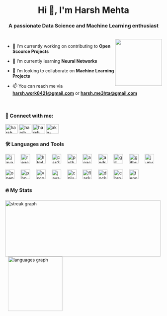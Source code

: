<h1 align="center">Hi 👋, I'm Harsh Mehta</h1>
<h3 align="center">A passionate Data Science and Machine Learning enthusiast</h3><br>
<img align="right" height="150" src="https://i.pinimg.com/originals/c8/0d/5a/c80d5a2d2e1504e84a9d98f3cb825442.gif"/>

- 🔭 I'm currently working on contributing to **Open Scource Projects**

- 🌱 I’m currently learning **Neural Networks**

- 👯 I’m looking to collaborate on **Machine Learning Projects**

- 📫 You can reach me via **harsh.work8421@gmail.com** or **harsh.me3hta@gmail.com**
<br>
<h3 align="left">🔗 Connect with me:</h3>
<p align="left">
<a href="https://instagram.com/harsh.m3hta" target="blank"><img align="center" src="https://raw.githubusercontent.com/rahuldkjain/github-profile-readme-generator/master/src/images/icons/Social/instagram.svg" alt="harsh.m3hta" height="30" width="40" /></a>
<a href="https://www.hackerrank.com/harsh_work8421" target="blank"><img align="center" src="https://raw.githubusercontent.com/rahuldkjain/github-profile-readme-generator/master/src/images/icons/Social/hackerrank.svg" alt="harsh_work8421" height="30" width="40" /></a>
<a href="https://www.kaggle.com/harshme3hta" target="blank"><img align="center" src="https://upload.wikimedia.org/wikipedia/commons/thumb/f/f4/Kaggle_Logo.svg/1200px-Kaggle_Logo.svg.png" alt="harsh_work8421" height="30" width="40" /></a>
<a href="https://www.leetcode.com/aka-harsh" target="blank"><img align="center" src="https://raw.githubusercontent.com/rahuldkjain/github-profile-readme-generator/master/src/images/icons/Social/leet-code.svg" alt="aka-harsh" height="30" width="40" /></a>
</p>

<h3 align="left">🛠 Languages and Tools</h3>

<div align="left">
  <img src="https://cdn.jsdelivr.net/gh/devicons/devicon/icons/javascript/javascript-original.svg" height="30" alt="javascript logo"  />
  <img width="12" />
  <img src="https://cdn.jsdelivr.net/gh/devicons/devicon/icons/react/react-original.svg" height="30" alt="react logo"  />
  <img width="12" />
  <img src="https://cdn.jsdelivr.net/gh/devicons/devicon/icons/html5/html5-original.svg" height="30" alt="html5 logo"  />
  <img width="12" />
  <img src="https://cdn.jsdelivr.net/gh/devicons/devicon/icons/css3/css3-original.svg" height="30" alt="css3 logo"  />
  <img width="12" />
  <img src="https://cdn.jsdelivr.net/gh/devicons/devicon/icons/python/python-original.svg" height="30" alt="python logo"  />
  <img width="12" />
  <img src="https://cdn.jsdelivr.net/gh/devicons/devicon/icons/anaconda/anaconda-original.svg" height="30" alt="anaconda logo"  />
  <img width="12" />
  <img src="https://cdn.jsdelivr.net/gh/devicons/devicon/icons/android/android-original.svg" height="30" alt="android logo"  />
  <img width="12" />
  <img src="https://cdn.jsdelivr.net/gh/devicons/devicon/icons/git/git-original.svg" height="30" alt="git logo"  />
  <img width="12" />
  <img src="https://cdn.jsdelivr.net/gh/devicons/devicon/icons/github/github-original.svg" height="30" alt="github logo"  />
  <img width="12" />
  <img src="https://cdn.jsdelivr.net/gh/devicons/devicon/icons/jupyter/jupyter-original.svg" height="30" alt="jupyter logo"  />
  <img width="12" /><br><br>
  <img src="https://cdn.jsdelivr.net/gh/devicons/devicon/icons/opencv/opencv-original.svg" height="30" alt="opencv logo"  />
  <img width="12" />
  <img src="https://cdn.jsdelivr.net/gh/devicons/devicon/icons/php/php-original.svg" height="30" alt="php logo"  />
  <img width="12" />
  <img src="https://cdn.jsdelivr.net/gh/devicons/devicon/icons/vscode/vscode-original.svg" height="30" alt="vscode logo"  />
  <img width="12" />
  <img src="https://cdn.jsdelivr.net/gh/devicons/devicon/icons/java/java-original.svg" height="30" alt="java logo"  />
  <img width="12" />
  <img src="https://cdn.jsdelivr.net/gh/devicons/devicon/icons/cplusplus/cplusplus-original.svg" height="30" alt="cplusplus logo"  />
  <img width="12" />
  <img src="https://cdn.jsdelivr.net/gh/devicons/devicon/icons/flask/flask-original.svg" height="30" alt="flask logo"  />
  <img width="12" />
  <img src="https://cdn.jsdelivr.net/gh/devicons/devicon/icons/docker/docker-original.svg" height="30" alt="docker logo"  />
  <img width="12" />
  <img src="https://cdn.jsdelivr.net/gh/devicons/devicon/icons/chrome/chrome-original.svg" height="30" alt="chrome logo"  />
  <img width="12" />
  <img src="https://cdn.jsdelivr.net/gh/devicons/devicon/icons/tensorflow/tensorflow-original.svg" height="30" alt="tensorflow logo"  />
</div>
<h3 align="left">🔥 My Stats</h3>

###

<div align="left">
  <img src="https://streak-stats.demolab.com?user=aka-Harsh&locale=en&mode=daily&theme=dark&hide_border=false&border_radius=5&order=3" height="180" width="500" alt="streak graph"  />
  <img width="5" />
  <img src="https://github-readme-stats.vercel.app/api/top-langs?username=aka-Harsh&locale=en&hide_title=false&layout=compact&card_width=250&langs_count=5&theme=dark&hide_border=false&order=2" height="175" alt="languages graph"  />
</div>

</div>

###
